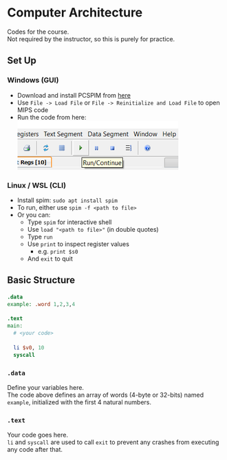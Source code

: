 # Computer Architecture

Codes for the course. <br>
Not required by the instructor, so this is purely for practice.

## Set Up

### Windows (GUI)

- Download and install PCSPIM from <a href="https://sourceforge.net/projects/spimsimulator/files/latest/download">here</a>
- Use `File -> Load File` or `File -> Reinitialize and Load File` to open MIPS code
- Run the code from here: <br> ![click green arrow to run code](readme_img/run_code.png)

### Linux / WSL (CLI)

- Install spim: `sudo apt install spim`
- To run, either use `spim -f <path to file>`
- Or you can:
  - Type `spim` for interactive shell
  - Use `load "<path to file>"` (in double quotes)
  - Type `run`
  - Use `print` to inspect register values
    - e.g. `print $s0`
  - And `exit` to quit

## Basic Structure

```mips
.data
example: .word 1,2,3,4

.text
main:
  # <your code>

  li $v0, 10
  syscall
```

### `.data`

Define your variables here. <br>
The code above defines an array of words (4-byte or 32-bits) named `example`, initialized with the first 4 natural numbers.

### `.text`

Your code goes here. <br>
`li` and `syscall` are used to call `exit` to prevent any crashes from executing any code after that.
